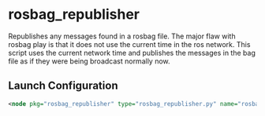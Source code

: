 # rosbag_republisher
Republishes any messages found in a rosbag file. The major flaw with rosbag play is that it does not use the current time in the ros network. This script uses the current network time and publishes the messages in the bag file as if they were being broadcast normally now.  

## Launch Configuration
```xml
<node pkg="rosbag_republisher" type="rosbag_republisher.py" name="rosbag_republisher" output="screen" args="$(arg ros_bag_filename)" />
```
